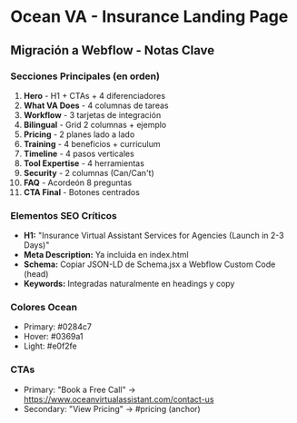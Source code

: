 # Ocean VA - Insurance Landing Page

## Migración a Webflow - Notas Clave

### Secciones Principales (en orden)
1. **Hero** - H1 + CTAs + 4 diferenciadores
2. **What VA Does** - 4 columnas de tareas
3. **Workflow** - 3 tarjetas de integración
4. **Bilingual** - Grid 2 columnas + ejemplo
5. **Pricing** - 2 planes lado a lado
6. **Training** - 4 beneficios + curriculum
7. **Timeline** - 4 pasos verticales
8. **Tool Expertise** - 4 herramientas
9. **Security** - 2 columnas (Can/Can't)
10. **FAQ** - Acordeón 8 preguntas
11. **CTA Final** - Botones centrados

### Elementos SEO Críticos
- **H1:** "Insurance Virtual Assistant Services for Agencies (Launch in 2-3 Days)"
- **Meta Description:** Ya incluida en index.html
- **Schema:** Copiar JSON-LD de Schema.jsx a Webflow Custom Code (head)
- **Keywords:** Integradas naturalmente en headings y copy

### Colores Ocean
- Primary: #0284c7
- Hover: #0369a1
- Light: #e0f2fe

### CTAs
- Primary: "Book a Free Call" → https://www.oceanvirtualassistant.com/contact-us
- Secondary: "View Pricing" → #pricing (anchor)